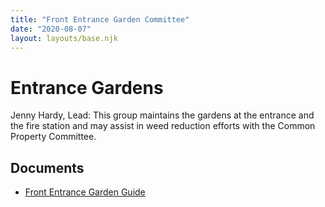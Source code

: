 ```yaml
---
title: "Front Entrance Garden Committee"
date: "2020-08-07"
layout: layouts/base.njk
---
```


# Entrance Gardens

Jenny Hardy, Lead:  This group maintains the gardens at the entrance and the fire station and may assist in weed reduction efforts with the Common Property Committee.

## Documents

- [Front Entrance Garden Guide](/uploads/2022/02/GGarden-Guide-Nancy-April-2019.pdf)
